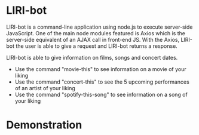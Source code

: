 # LIRI-bot

LIRI-bot is a command-line application using node.js to execute server-side JavaScript. 
One of the main node modules featured is Axios which is the server-side equivalent of
an AJAX call in front-end JS. With the Axios, LIRI-bot the user is able to give a request
and LIRI-bot returns a response.  

LIRI-bot is able to give information on films, songs and concert dates. 


  - Use the command "movie-this" to see information on a movie of your liking
  - Use the command "concert-this" to see the 5 upcoming performances of an artist of your liking
  - Use the command "spotify-this-song" to see information on a song of your liking

# Demonstration
